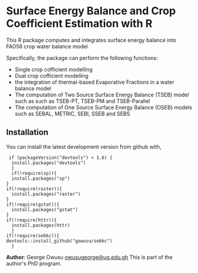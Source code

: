 # Surface Energy Balance and Crop Coefficient Estimation with R

This R package computes and integrates surface energy balance into FAO56 crop water balance model

Specifically, the package can perform the following functions:

+   Single crop cofficient modelling
+   Dual crop cofficient modelling 
+   the integration of thermal-based Evaporative Fractions in a water balance model
+   The computation of Two Source Surface Energy Balance (TSEB) model such as such as TSEB-PT, 
    TSEB-PM and TSEB-Parallel 
+   The computation of One Source Surface Energy Balance (OSEB) models such as SEBAL, METRIC, SEBI, SSEB and SEBS 

## Installation
You can install the latest development version from github with,
 <pre><code> if (packageVersion("devtools") < 1.6) {
  install.packages("devtools")
  }
  if(!require(sp)){
  install.packages("sp")
}
if(!require(raster)){
  install.packages("raster")
}
if(!require(gstat)){
  install.packages("gstat")
}
if(!require(httr)){
  install.packages(httr)
  }
if(!require(sebkc)){
devtools::install_github("gowusu/sebkc")
  }
</code></pre>


**Author**: George Owusu <owusugeorge@ug.edu.gh> This is part of the author's PhD program.
